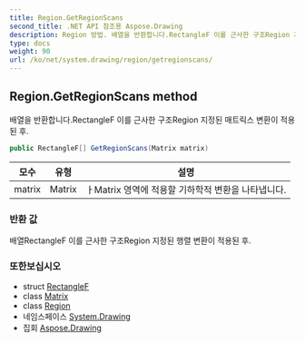 ```yaml
---
title: Region.GetRegionScans
second_title: .NET API 참조용 Aspose.Drawing
description: Region 방법. 배열을 반환합니다.RectangleF 이를 근사한 구조Region 지정된 매트릭스 변환이 적용된 후.
type: docs
weight: 90
url: /ko/net/system.drawing/region/getregionscans/
---
```

## Region.GetRegionScans method

배열을 반환합니다.RectangleF 이를 근사한 구조Region 지정된 매트릭스 변환이 적용된 후.

```csharp
public RectangleF[] GetRegionScans(Matrix matrix)
```

| 모수 | 유형 | 설명 |
| --- | --- | --- |
| matrix | Matrix | ㅏMatrix 영역에 적용할 기하학적 변환을 나타냅니다. |

### 반환 값

배열RectangleF 이를 근사한 구조Region 지정된 행렬 변환이 적용된 후.

### 또한보십시오

* struct [RectangleF](../../rectanglef/)
* class [Matrix](../../../system.drawing.drawing2d/matrix/)
* class [Region](../)
* 네임스페이스 [System.Drawing](../../region/)
* 집회 [Aspose.Drawing](../../../)


